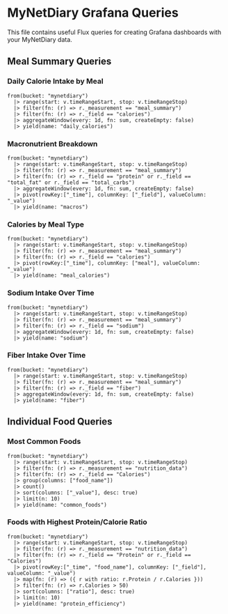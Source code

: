 # MyNetDiary Grafana Queries

This file contains useful Flux queries for creating Grafana dashboards with your MyNetDiary data.

## Meal Summary Queries

### Daily Calorie Intake by Meal

```flux
from(bucket: "mynetdiary")
  |> range(start: v.timeRangeStart, stop: v.timeRangeStop)
  |> filter(fn: (r) => r._measurement == "meal_summary")
  |> filter(fn: (r) => r._field == "calories")
  |> aggregateWindow(every: 1d, fn: sum, createEmpty: false)
  |> yield(name: "daily_calories")
```

### Macronutrient Breakdown

```flux
from(bucket: "mynetdiary")
  |> range(start: v.timeRangeStart, stop: v.timeRangeStop)
  |> filter(fn: (r) => r._measurement == "meal_summary")
  |> filter(fn: (r) => r._field == "protein" or r._field == "total_fat" or r._field == "total_carbs")
  |> aggregateWindow(every: 1d, fn: sum, createEmpty: false)
  |> pivot(rowKey:["_time"], columnKey: ["_field"], valueColumn: "_value")
  |> yield(name: "macros")
```

### Calories by Meal Type

```flux
from(bucket: "mynetdiary")
  |> range(start: v.timeRangeStart, stop: v.timeRangeStop)
  |> filter(fn: (r) => r._measurement == "meal_summary")
  |> filter(fn: (r) => r._field == "calories")
  |> pivot(rowKey:["_time"], columnKey: ["meal"], valueColumn: "_value")
  |> yield(name: "meal_calories")
```

### Sodium Intake Over Time

```flux
from(bucket: "mynetdiary")
  |> range(start: v.timeRangeStart, stop: v.timeRangeStop)
  |> filter(fn: (r) => r._measurement == "meal_summary")
  |> filter(fn: (r) => r._field == "sodium")
  |> aggregateWindow(every: 1d, fn: sum, createEmpty: false)
  |> yield(name: "sodium")
```

### Fiber Intake Over Time

```flux
from(bucket: "mynetdiary")
  |> range(start: v.timeRangeStart, stop: v.timeRangeStop)
  |> filter(fn: (r) => r._measurement == "meal_summary")
  |> filter(fn: (r) => r._field == "fiber")
  |> aggregateWindow(every: 1d, fn: sum, createEmpty: false)
  |> yield(name: "fiber")
```

## Individual Food Queries

### Most Common Foods

```flux
from(bucket: "mynetdiary")
  |> range(start: v.timeRangeStart, stop: v.timeRangeStop)
  |> filter(fn: (r) => r._measurement == "nutrition_data")
  |> filter(fn: (r) => r._field == "Calories")
  |> group(columns: ["food_name"])
  |> count()
  |> sort(columns: ["_value"], desc: true)
  |> limit(n: 10)
  |> yield(name: "common_foods")
```

### Foods with Highest Protein/Calorie Ratio

```flux
from(bucket: "mynetdiary")
  |> range(start: v.timeRangeStart, stop: v.timeRangeStop)
  |> filter(fn: (r) => r._measurement == "nutrition_data")
  |> filter(fn: (r) => r._field == "Protein" or r._field == "Calories")
  |> pivot(rowKey:["_time", "food_name"], columnKey: ["_field"], valueColumn: "_value")
  |> map(fn: (r) => ({ r with ratio: r.Protein / r.Calories }))
  |> filter(fn: (r) => r.Calories > 50)
  |> sort(columns: ["ratio"], desc: true)
  |> limit(n: 10)
  |> yield(name: "protein_efficiency")
```
